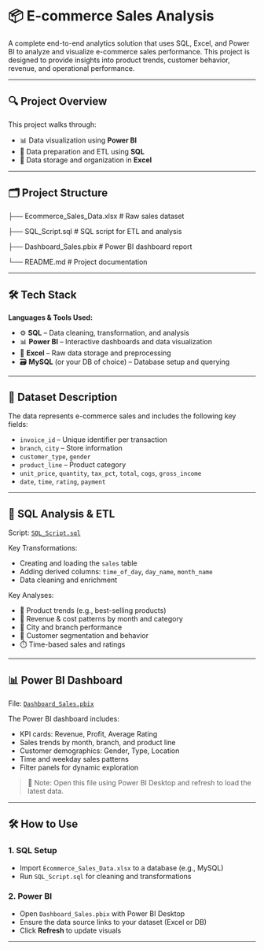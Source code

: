 # 📦 E-commerce Sales Analysis 

A complete end-to-end analytics solution that uses SQL, Excel, and Power BI to analyze and visualize e-commerce sales performance. This project is designed to provide insights into product trends, customer behavior, revenue, and operational performance.

---

## 🔍 Project Overview

This project walks through:
- 📊 Data visualization using **Power BI**
- 🧮 Data preparation and ETL using **SQL**
- 📑 Data storage and organization in **Excel**

---

## 🗂️ Project Structure

├── Ecommerce_Sales_Data.xlsx # Raw sales dataset

├── SQL_Script.sql # SQL script for ETL and analysis

├── Dashboard_Sales.pbix # Power BI dashboard report

└── README.md # Project documentation

---

## 🛠️ Tech Stack

**Languages & Tools Used:**

- ⚙️ **SQL** – Data cleaning, transformation, and analysis
- 📊 **Power BI** – Interactive dashboards and data visualization
- 📁 **Excel** – Raw data storage and preprocessing
- 🗃️ **MySQL** (or your DB of choice) – Database setup and querying

---

## 🧾 Dataset Description

The data represents e-commerce sales and includes the following key fields:

- `invoice_id` – Unique identifier per transaction
- `branch`, `city` – Store information
- `customer_type`, `gender`
- `product_line` – Product category
- `unit_price`, `quantity`, `tax_pct`, `total`, `cogs`, `gross_income`
- `date`, `time`, `rating`, `payment`

---

## 🧮 SQL Analysis & ETL

Script: [`SQL_Script.sql`](SQL_Script.sql)

Key Transformations:
- Creating and loading the `sales` table
- Adding derived columns: `time_of_day`, `day_name`, `month_name`
- Data cleaning and enrichment

Key Analyses:
- 🛒 Product trends (e.g., best-selling products)
- 💸 Revenue & cost patterns by month and category
- 📍 City and branch performance
- 👤 Customer segmentation and behavior
- ⏱️ Time-based sales and ratings

---

## 📊 Power BI Dashboard

File: [`Dashboard_Sales.pbix`](Dashboard_Sales.pbix)

The Power BI dashboard includes:
- KPI cards: Revenue, Profit, Average Rating
- Sales trends by month, branch, and product line
- Customer demographics: Gender, Type, Location
- Time and weekday sales patterns
- Filter panels for dynamic exploration

> 📌 Note: Open this file using Power BI Desktop and refresh to load the latest data.

---

## 🛠️ How to Use

### 1. SQL Setup
- Import `Ecommerce_Sales_Data.xlsx` to a database (e.g., MySQL)
- Run `SQL_Script.sql` for cleaning and transformations

### 2. Power BI
- Open `Dashboard_Sales.pbix` with Power BI Desktop
- Ensure the data source links to your dataset (Excel or DB)
- Click **Refresh** to update visuals

---

